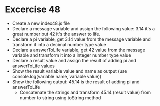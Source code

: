 # Excercise 48

* Create a new index48.js file
* Declare a message variable and assign the following value: 3.14 it's a great number but 42 it's the answer to life.
* Declare a pi variable, get 3.14 value from the message variable and transform it into a decimal number type value
* Declare a answerToLife variable, get 42 value from the message variable and transform it into a integer number type value
* Declare a result value and assign the result of adding pi and answerToLife values
* Show the result variable value and name as output (use console.log(variable name, variable value))
* Show the following output: 45.14 is the result of adding pi and answerToLife
  * Concatenate the strings and transform 45.14 (result value) from number to string using toString method